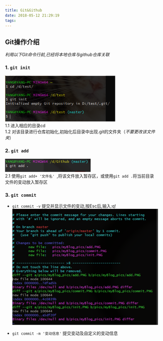 ```yaml
---
title: Git&Github
date: 2018-05-12 21:29:19
tags:
---
```

<!-- **准备:** Git Bash & Node.js & npm  
### 1. 安装Git Bash  
### 2. 安装并配置Node.js  
  打开Git Bash输入以下命令    
```
npm config set registry https://registry.npm.taobao.org/
npm config set loglevel http
npm config set progress false
```  
### 3. 安装并配置npm -->
## Git操作介绍  

*利用以下Git命令行前,已经将本地仓库与github仓库关联*

### 1. `git init`  
![pic](https://raw.githubusercontent.com/YangYan-WH/MyBlog_SourceCode/master/pics/myBlog_pics/init.PNG)  
    1.1 进入相应的目录cd  
    1.2 对该目录进行仓库初始化,初始化后目录中出现.git的文件夹（*不要更改该文件夹*）  

### 2. `git add`  
![pic](https://raw.githubusercontent.com/YangYan-WH/MyBlog_SourceCode/master/pics/myBlog_pics/add.PNG)  
    2.1 使用`git add+ '文件名' `,将该文件放入暂存区，或使用`git add .`将当前目录文件的变动放入暂存区  

### 3. `git commit`

* `git commit -v` 提交并显示文件的变动,按Esc后,输入:q!  
![pic](https://raw.githubusercontent.com/YangYan-WH/MyBlog_SourceCode/master/pics/myBlog_pics/commitV.PNG)  

* `git commit -m '变动信息'` 提交变动及自定义的变动信息  

